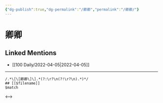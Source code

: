 ```yaml
---
{"dg-publish":true,"dg-permalink":"/卿卿","permalink":"/卿卿/"}
---
```


# 卿卿

## Linked Mentions
- [[100 Daily/2022-04-05\|2022-04-05]]


---

```expander
/.*\[\[卿卿\]\].*(?:\r?\n(?!\r?\n).*)*/
## [[$filename]]
$match
```

<-->